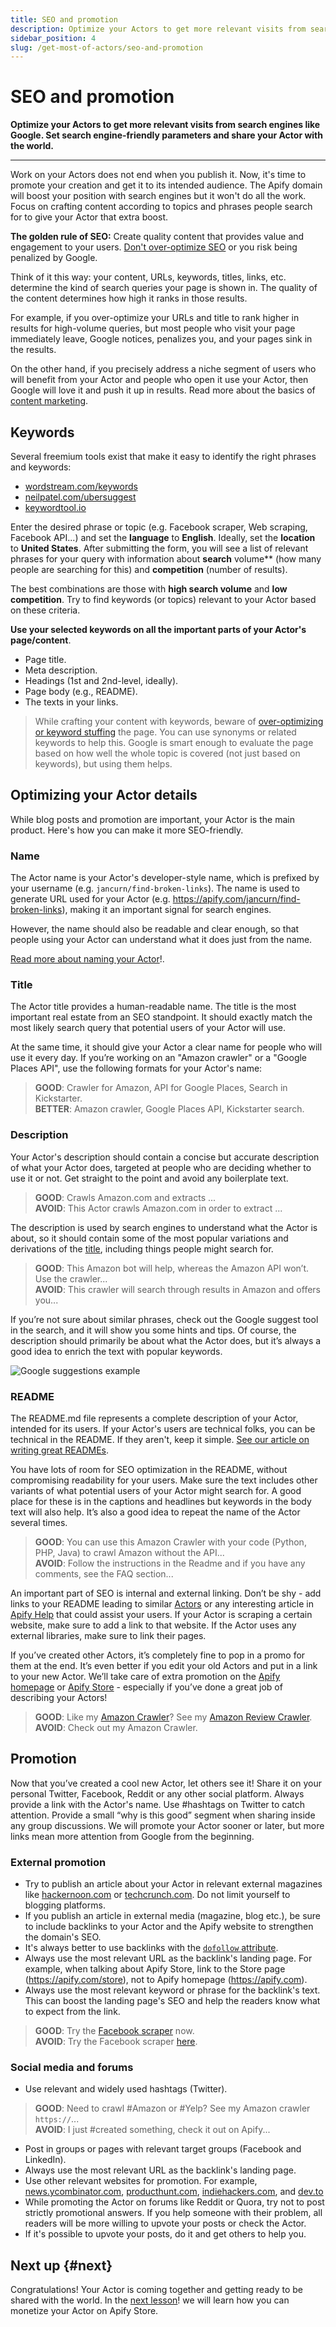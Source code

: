 ```yaml
---
title: SEO and promotion
description: Optimize your Actors to get more relevant visits from search engines like Google. Set search engine-friendly parameters and share your Actor with the world.
sidebar_position: 4
slug: /get-most-of-actors/seo-and-promotion
---
```


# SEO and promotion

**Optimize your Actors to get more relevant visits from search engines like Google. Set search engine-friendly parameters and share your Actor with the world.**

---

Work on your Actors does not end when you publish it. Now, it's time to promote your creation and get it to its intended audience. The Apify domain will boost your position with search engines but it won't do all the work. Focus on crafting content according to topics and phrases people search for to give your Actor that extra boost.

**The golden rule of SEO:** Create quality content that provides value and engagement to your users. [Don't over-optimize SEO](https://seo-hacker.com/over-optimization-penalty/) or you risk being penalized by Google.

Think of it this way: your content, URLs, keywords, titles, links, etc. determine the kind of search queries your page is shown in. The quality of the content determines how high it ranks in those results.

For example, if you over-optimize your URLs and title to rank higher in results for high-volume queries, but most people who visit your page immediately leave, Google notices, penalizes you, and your pages sink in the results.

On the other hand, if you precisely address a niche segment of users who will benefit from your Actor and people who open it use your Actor, then Google will love it and push it up in results. Read more about the basics of [content marketing](https://techcrunch.com/2019/04/13/how-do-startups-actually-get-their-content-marketing-to-work/).

## Keywords

Several freemium tools exist that make it easy to identify the right phrases and keywords:

- [wordstream.com/keywords](https://www.wordstream.com/keywords)
- [neilpatel.com/ubersuggest](https://neilpatel.com/ubersuggest/)
- [keywordtool.io](https://keywordtool.io/)

Enter the desired phrase or topic (e.g. Facebook scraper, Web scraping, Facebook API...) and set the **language** to **English**. Ideally, set the **location** to **United States**. After submitting the form, you will see a list of relevant phrases for your query with information about **search** volume** (how many people are searching for this) and **competition** (number of results).

The best combinations are those with **high search volume** and **low competition**. Try to find keywords (or topics) relevant to your Actor based on these criteria.

**Use your selected keywords on all the important parts of your Actor's page/content**.

- Page title.
- Meta description.
- Headings (1st and 2nd-level, ideally).
- Page body (e.g., README).
- The texts in your links.

> While crafting your content with keywords, beware of [over-optimizing or keyword stuffing](https://yoast.com/over-optimized-website/) the page. You can use synonyms or related keywords to help this. Google is smart enough to evaluate the page based on how well the whole topic is covered (not just based on keywords), but using them helps.

## Optimizing your Actor details

While blog posts and promotion are important, your Actor is the main product. Here's how you can make it more SEO-friendly.

### Name

The Actor name is your Actor's developer-style name, which is prefixed by your username (e.g. `jancurn/find-broken-links`). The name is used to generate URL used for your Actor (e.g. https://apify.com/jancurn/find-broken-links), making it an important signal for search engines.

However, the name should also be readable and clear enough, so that people using your Actor can understand what it does just from the name.

[Read more about naming your Actor](./naming_your_actor.md)!.

### Title

The Actor title provides a human-readable name. The title is the most important real estate from an SEO standpoint. It should exactly match the most likely search query that potential users of your Actor will use.

At the same time, it should give your Actor a clear name for people who will use it every day. If you’re working on an "Amazon crawler" or a "Google Places API", use the following formats for your Actor's name:

> **GOOD**: Crawler for Amazon, API for Google Places, Search in Kickstarter.
> <br/> **BETTER**: Amazon crawler, Google Places API, Kickstarter search.

### Description

Your Actor's description should contain a concise but accurate description of what your Actor does, targeted at people who are deciding whether to use it or not. Get straight to the point and avoid any boilerplate text.

> **GOOD**: Crawls Amazon.com and extracts ... <br/> **AVOID**: This Actor crawls Amazon.com in order to extract ...

The description is used by search engines to understand what the Actor is about, so it should contain some of the most popular variations and derivations of the [title](#title), including things people might search for.

> **GOOD**: This Amazon bot will help, whereas the Amazon API won’t. Use the crawler...
> <br/> **AVOID**: This crawler will search through results in Amazon and offers you...

If you’re not sure about similar phrases, check out the Google suggest tool in the search, and it will show you some hints and tips. Of course, the description should primarily be about what the Actor does, but it’s always a good idea to enrich the text with popular keywords.

![Google suggestions example](./images/actors-publishing-google.png)

### README

The README․md file represents a complete description of your Actor, intended for its users. If your Actor's users are technical folks, you can be technical in the README. If they aren't, keep it simple. [See our article on writing great READMEs](https://help.apify.com/en/articles/2912548-how-to-write-great-readme-for-your-actors).

You have lots of room for SEO optimization in the README, without compromising readability for your users. Make sure the text includes other variants of what potential users of your Actor might search for. A good place for these is in the captions and headlines but keywords in the body text will also help. It’s also a good idea to repeat the name of the Actor several times.

> **GOOD**: You can use this Amazon Crawler with your code (Python, PHP, Java) to crawl Amazon without the API...
> <br/> **AVOID**: Follow the instructions in the Readme and if you have any comments, see the FAQ section...

An important part of SEO is internal and external linking. Don’t be shy - add links to your README leading to similar [Actors](https://apify.com/store) or any interesting article in [Apify Help](https://help.apify.com/) that could assist your users. If your Actor is scraping a certain website, make sure to add a link to that website. If the Actor uses any external libraries, make sure to link their pages.

If you’ve created other Actors, it’s completely fine to pop in a promo for them at the end. It’s even better if you edit your old Actors and put in a link to your new Actor. We’ll take care of extra promotion on the [Apify homepage](https://apify.com/) or [Apify Store](https://apify.com/store) - especially if you’ve done a great job of describing your Actors!

> **GOOD**: Like my <a href="#">Amazon Crawler</a>? See my <a href="#">Amazon Review Crawler</a>.
> <br/> **AVOID**: Check out my Amazon Crawler.

## Promotion

Now that you’ve created a cool new Actor, let others see it! Share it on your personal Twitter, Facebook, Reddit or any other social platform. Always provide a link with the Actor's name. Use #hashtags on Twitter to catch attention. Provide a small “why is this good” segment when sharing inside any group discussions. We will promote your Actor sooner or later, but more links mean more attention from Google from the beginning.

### External promotion

- Try to publish an article about your Actor in relevant external magazines like [hackernoon.com](https://hackernoon.com/) or [techcrunch.com](https://techcrunch.com/). Do not limit yourself to blogging platforms.
- If you publish an article in external media (magazine, blog etc.), be sure to include backlinks to your Actor and the Apify website to strengthen the domain's SEO.
- It's always better to use backlinks with the [`dofollow` attribute](https://raventools.com/marketing-glossary/dofollow-link/).
- Always use the most relevant URL as the backlink's landing page. For example, when talking about Apify Store, link to the Store page (https://apify.com/store), not to Apify homepage (https://apify.com).
- Always use the most relevant keyword or phrase for the backlink's text. This can boost the landing page's SEO and help the readers know what to expect from the link.

> **GOOD**: Try the [Facebook scraper](https://apify.com/pocesar/facebook-pages-scraper) now.
> <br/> **AVOID**: Try the Facebook scraper [here](https://apify.com/pocesar/facebook-pages-scraper).

### Social media and forums

- Use relevant and widely used hashtags (Twitter).

> **GOOD**: Need to crawl #Amazon or #Yelp? See my Amazon crawler `https://`...
> <br/> **AVOID**: I just #created something, check it out on Apify...

- Post in groups or pages with relevant target groups (Facebook and LinkedIn).
- Always use the most relevant URL as the backlink's landing page.
- Use other relevant websites for promotion. For example, [news.ycombinator.com](https://news.ycombinator.com/), [producthunt.com](https://www.producthunt.com/), [indiehackers.com](https://www.indiehackers.com/), and [dev.to](https://dev.to/)
- While promoting the Actor on forums like Reddit or Quora, try not to post strictly promotional answers. If you help someone with their problem, all readers will be more willing to upvote your posts or check the Actor.
- If it's possible to upvote your posts, do it and get others to help you.

## Next up {#next}

Congratulations! Your Actor is coming together and getting ready to be shared with the world. In the [next lesson](./monetizing_your_actor.md)! we will learn how you can monetize your Actor on Apify Store.
